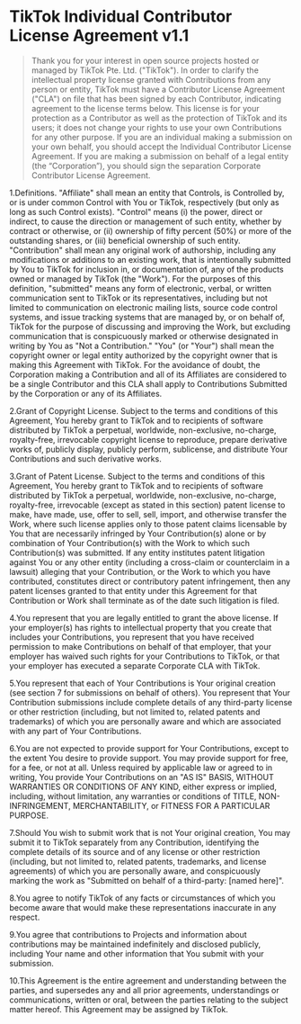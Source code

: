 # TikTok Individual Contributor License Agreement v1.1

> Thank you for your interest in open source projects hosted or managed by TikTok Pte. Ltd. ("TikTok"). In order to clarify the intellectual property license granted with Contributions from any person or entity, TikTok must have a Contributor License Agreement ("CLA") on file that has been signed by each Contributor, indicating agreement to the license terms below. This license is for your protection as a Contributor as well as the protection of TikTok and its users; it does not change your rights to use your own Contributions for any other purpose.
> If you are an individual making a submission on your own behalf, you should accept the Individual Contributor License Agreement. If you are making a submission on behalf of a legal entity (the “Corporation”), you should sign the separation Corporate Contributor License Agreement.

1.Definitions.
"Affiliate" shall mean an entity that Controls, is Controlled by, or is under common Control with You or TikTok, respectively (but only as long as such Control exists).
"Control" means (i) the power, direct or indirect, to cause the direction or management of such entity, whether by contract or otherwise, or (ii) ownership of fifty percent (50%) or more of the outstanding shares, or (iii) beneficial ownership of such entity.
"Contribution" shall mean any original work of authorship, including any modifications or additions to an existing work, that is intentionally submitted by You to TikTok for inclusion in, or documentation of, any of the products owned or managed by TikTok (the "Work"). For the purposes of this definition, "submitted" means any form of electronic, verbal, or written communication sent to TikTok or its representatives, including but not limited to communication on electronic mailing lists, source code control systems, and issue tracking systems that are managed by, or on behalf of, TikTok for the purpose of discussing and improving the Work, but excluding communication that is conspicuously marked or otherwise designated in writing by You as "Not a Contribution."
"You" (or "Your") shall mean the copyright owner or legal entity authorized by the copyright owner that is making this Agreement with TikTok. For the avoidance of doubt, the Corporation making a Contribution and all of its Affiliates are considered to be a single Contributor and this CLA shall apply to Contributions Submitted by the Corporation or any of its Affiliates.

2.Grant of Copyright License. Subject to the terms and conditions of this Agreement, You hereby grant to TikTok and to recipients of software distributed by TikTok a perpetual, worldwide, non-exclusive, no-charge, royalty-free, irrevocable copyright license to reproduce, prepare derivative works of, publicly display, publicly perform, sublicense, and distribute Your Contributions and such derivative works.

3.Grant of Patent License. Subject to the terms and conditions of this Agreement, You hereby grant to TikTok and to recipients of software distributed by TikTok a perpetual, worldwide, non-exclusive, no-charge, royalty-free, irrevocable (except as stated in this section) patent license to make, have made, use, offer to sell, sell, import, and otherwise transfer the Work, where such license applies only to those patent claims licensable by You that are necessarily infringed by Your Contribution(s) alone or by combination of Your Contribution(s) with the Work to which such Contribution(s) was submitted. If any entity institutes patent litigation against You or any other entity (including a cross-claim or counterclaim in a lawsuit) alleging that your Contribution, or the Work to which you have contributed, constitutes direct or contributory patent infringement, then any patent licenses granted to that entity under this Agreement for that Contribution or Work shall terminate as of the date such litigation is filed.

4.You represent that you are legally entitled to grant the above license. If your employer(s) has rights to intellectual property that you create that includes your Contributions, you represent that you have received permission to make Contributions on behalf of that employer, that your employer has waived such rights for your Contributions to TikTok, or that your employer has executed a separate Corporate CLA with TikTok.

5.You represent that each of Your Contributions is Your original creation (see section 7 for submissions on behalf of others). You represent that Your Contribution submissions include complete details of any third-party license or other restriction (including, but not limited to, related patents and trademarks) of which you are personally aware and which are associated with any part of Your Contributions.

6.You are not expected to provide support for Your Contributions, except to the extent You desire to provide support. You may provide support for free, for a fee, or not at all. Unless required by applicable law or agreed to in writing, You provide Your Contributions on an "AS IS" BASIS, WITHOUT WARRANTIES OR CONDITIONS OF ANY KIND, either express or implied, including, without limitation, any warranties or conditions of TITLE, NON- INFRINGEMENT, MERCHANTABILITY, or FITNESS FOR A PARTICULAR PURPOSE.

7.Should You wish to submit work that is not Your original creation, You may submit it to TikTok separately from any Contribution, identifying the complete details of its source and of any license or other restriction (including, but not limited to, related patents, trademarks, and license agreements) of which you are personally aware, and conspicuously marking the work as "Submitted on behalf of a third-party: [named here]".

8.You agree to notify TikTok of any facts or circumstances of which you become aware that would make these representations inaccurate in any respect.

9.You agree that contributions to Projects and information about contributions may be maintained indefinitely and disclosed publicly, including Your name and other information that You submit with your submission.

10.This Agreement is the entire agreement and understanding between the parties, and supersedes any and all prior agreements, understandings or communications, written or oral, between the parties relating to the subject matter hereof. This Agreement may be assigned by TikTok.

